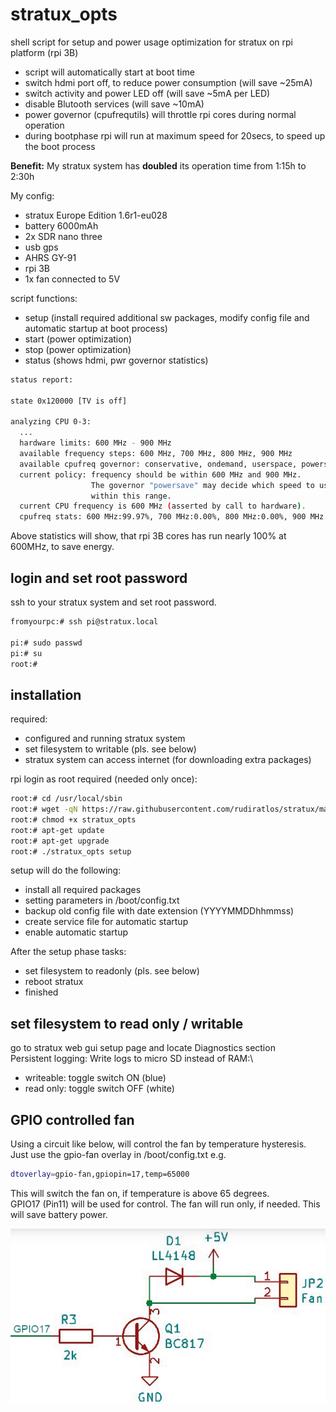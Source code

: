 # stratux_opts

shell script for setup and power usage optimization for stratux on rpi platform (rpi 3B)

- script will automatically start at boot time
- switch hdmi port off, to reduce power consumption (will save ~25mA)
- switch activity and power LED off (will save ~5mA per LED)
- disable Blutooth services (will save ~10mA)
- power governor (cpufrequtils) will throttle rpi cores during normal operation
- during bootphase rpi will run at maximum speed for 20secs, to speed up the boot process 

**Benefit:**
My stratux system has **doubled** its operation time from 1:15h to 2:30h

My config:
- stratux Europe Edition 1.6r1-eu028
- battery 6000mAh
- 2x SDR nano three
- usb gps
- AHRS GY-91
- rpi 3B
- 1x fan connected to 5V 

script functions:
- setup  (install required additional sw packages, modify config file and automatic startup at boot process)
- start  (power optimization)
- stop   (power optimization)
- status (shows hdmi, pwr governor statistics)

~~~bash
status report:

state 0x120000 [TV is off]

analyzing CPU 0-3:
  ...
  hardware limits: 600 MHz - 900 MHz
  available frequency steps: 600 MHz, 700 MHz, 800 MHz, 900 MHz
  available cpufreq governor: conservative, ondemand, userspace, powersave, performance, schedutil
  current policy: frequency should be within 600 MHz and 900 MHz.
                  The governor "powersave" may decide which speed to use
                  within this range.
  current CPU frequency is 600 MHz (asserted by call to hardware).
  cpufreq stats: 600 MHz:99.97%, 700 MHz:0.00%, 800 MHz:0.00%, 900 MHz:0.03%  (2)
~~~

Above statistics will show, that rpi 3B cores has run nearly 100% at 600MHz, to save energy. 

## login and set root password

ssh to your stratux system and set root password.

~~~bash
fromyourpc:# ssh pi@stratux.local

pi:# sudo passwd
pi:# su
root:#
~~~

## installation

required:
- configured and running stratux system
- set filesystem to writable (pls. see below)
- stratux system can access internet (for downloading extra packages)

rpi login as root required (needed only once):

~~~bash
root:# cd /usr/local/sbin
root:# wget -qN https://raw.githubusercontent.com/rudiratlos/stratux/master/stratux_opts
root:# chmod +x stratux_opts
root:# apt-get update
root:# apt-get upgrade
root:# ./stratux_opts setup
~~~

setup will do the following:
- install all required packages
- setting parameters in /boot/config.txt
- backup old config file with date extension (YYYYMMDDhhmmss)
- create service file for automatic startup
- enable automatic startup

After the setup phase tasks:
- set filesystem to readonly (pls. see below)
- reboot stratux
- finished

## set filesystem to read only / writable

go to stratux web gui setup page and locate Diagnostics section\
Persistent logging: Write logs to micro SD instead of RAM:\
- writeable: toggle switch ON  (blue)
- read only: toggle switch OFF (white)

## GPIO controlled fan

Using a circuit like below, will control the fan by temperature hysteresis.\
Just use the gpio-fan overlay in /boot/config.txt e.g.
~~~bash
dtoverlay=gpio-fan,gpiopin=17,temp=65000
~~~
This will switch the fan on, if temperature is above 65 degrees.\
GPIO17 (Pin11) will be used for control.
The fan will run only, if needed. 
This will save battery power.

![schematic](./img/stratux_fan.png)
